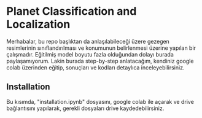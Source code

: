 # Planet Classification and Localization

Merhabalar, bu repo başlıktan da anlaşılabileceği üzere gezegen resimlerinin sınıflandırılması ve konumunun belirlenmesi üzerine yapılan bir çalışmadır. Eğitilmiş model boyutu fazla olduğundan dolayı burada paylaşamıyorum. Lakin burada step-by-step anlatacağım, kendiniz google colab üzerinden eğitip, sonuçları ve kodları detaylıca inceleyebilirsiniz.
## Installation

Bu kısımda, "installation.ipynb" dosyasını, google colab ile açarak ve drive bağlantısını yapılarak, gerekli dosyaları drive kaydedebilirsiniz.